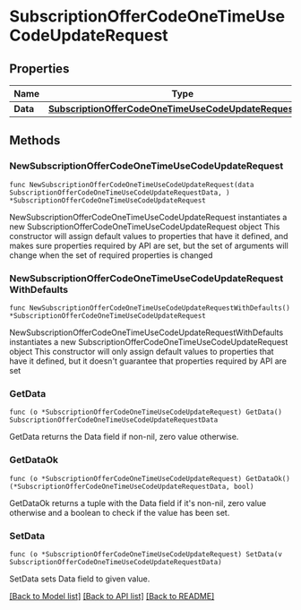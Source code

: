 # SubscriptionOfferCodeOneTimeUseCodeUpdateRequest

## Properties

Name | Type | Description | Notes
------------ | ------------- | ------------- | -------------
**Data** | [**SubscriptionOfferCodeOneTimeUseCodeUpdateRequestData**](SubscriptionOfferCodeOneTimeUseCodeUpdateRequestData.md) |  | 

## Methods

### NewSubscriptionOfferCodeOneTimeUseCodeUpdateRequest

`func NewSubscriptionOfferCodeOneTimeUseCodeUpdateRequest(data SubscriptionOfferCodeOneTimeUseCodeUpdateRequestData, ) *SubscriptionOfferCodeOneTimeUseCodeUpdateRequest`

NewSubscriptionOfferCodeOneTimeUseCodeUpdateRequest instantiates a new SubscriptionOfferCodeOneTimeUseCodeUpdateRequest object
This constructor will assign default values to properties that have it defined,
and makes sure properties required by API are set, but the set of arguments
will change when the set of required properties is changed

### NewSubscriptionOfferCodeOneTimeUseCodeUpdateRequestWithDefaults

`func NewSubscriptionOfferCodeOneTimeUseCodeUpdateRequestWithDefaults() *SubscriptionOfferCodeOneTimeUseCodeUpdateRequest`

NewSubscriptionOfferCodeOneTimeUseCodeUpdateRequestWithDefaults instantiates a new SubscriptionOfferCodeOneTimeUseCodeUpdateRequest object
This constructor will only assign default values to properties that have it defined,
but it doesn't guarantee that properties required by API are set

### GetData

`func (o *SubscriptionOfferCodeOneTimeUseCodeUpdateRequest) GetData() SubscriptionOfferCodeOneTimeUseCodeUpdateRequestData`

GetData returns the Data field if non-nil, zero value otherwise.

### GetDataOk

`func (o *SubscriptionOfferCodeOneTimeUseCodeUpdateRequest) GetDataOk() (*SubscriptionOfferCodeOneTimeUseCodeUpdateRequestData, bool)`

GetDataOk returns a tuple with the Data field if it's non-nil, zero value otherwise
and a boolean to check if the value has been set.

### SetData

`func (o *SubscriptionOfferCodeOneTimeUseCodeUpdateRequest) SetData(v SubscriptionOfferCodeOneTimeUseCodeUpdateRequestData)`

SetData sets Data field to given value.



[[Back to Model list]](../README.md#documentation-for-models) [[Back to API list]](../README.md#documentation-for-api-endpoints) [[Back to README]](../README.md)


